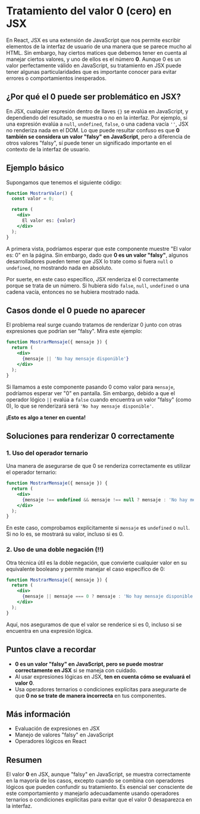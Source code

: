 # Tratamiento del valor 0 (cero) en JSX

En React, JSX es una extensión de JavaScript que nos permite escribir elementos de la interfaz de usuario de una manera que se parece mucho al HTML. Sin embargo, hay ciertos matices que debemos tener en cuenta al manejar ciertos valores, y uno de ellos es el número **0**. Aunque 0 es un valor perfectamente válido en JavaScript, su tratamiento en JSX puede tener algunas particularidades que es importante conocer para evitar errores o comportamientos inesperados.

## ¿Por qué el 0 puede ser problemático en JSX?

En JSX, cualquier expresión dentro de llaves `{}` se evalúa en JavaScript, y dependiendo del resultado, se muestra o no en la interfaz. Por ejemplo, si una expresión evalúa a `null`, `undefined`, `false`, o una cadena vacía `''`, JSX no renderiza nada en el DOM. Lo que puede resultar confuso es que **0 también se considera un valor "falsy" en JavaScript**, pero a diferencia de otros valores "falsy", sí puede tener un significado importante en el contexto de la interfaz de usuario. 

## Ejemplo básico

Supongamos que tenemos el siguiente código:

```jsx
function MostrarValor() {
  const valor = 0;

  return (
    <div>
      El valor es: {valor}
    </div>
  );
}
```

A primera vista, podríamos esperar que este componente muestre "El valor es: 0" en la página. Sin embargo, dado que **0 es un valor "falsy"**, algunos desarrolladores pueden temer que JSX lo trate como si fuera `null` o `undefined`, no mostrando nada en absoluto. 

Por suerte, en este caso específico, JSX renderiza el 0 correctamente porque se trata de un número. Si hubiera sido `false`, `null`, `undefined` o una cadena vacía, entonces no se hubiera mostrado nada.

## Casos donde el 0 puede no aparecer

El problema real surge cuando tratamos de renderizar 0 junto con otras expresiones que podrían ser "falsy". Mira este ejemplo:

```jsx
function MostrarMensaje({ mensaje }) {
  return (
    <div>
      {mensaje || 'No hay mensaje disponible'}
    </div>
  );
}
```

Si llamamos a este componente pasando 0 como valor para `mensaje`, podríamos esperar ver "0" en pantalla. Sin embargo, debido a que el operador lógico `||` evalúa a `false` cuando encuentra un valor "falsy" (como 0), lo que se renderizará será `'No hay mensaje disponible'`.

**¡Esto es algo a tener en cuenta!**

## Soluciones para renderizar 0 correctamente

### 1. Uso del operador ternario

Una manera de asegurarse de que 0 se renderiza correctamente es utilizar el operador ternario:

```jsx
function MostrarMensaje({ mensaje }) {
  return (
    <div>
      {mensaje !== undefined && mensaje !== null ? mensaje : 'No hay mensaje disponible'}
    </div>
  );
}
```

En este caso, comprobamos explícitamente si `mensaje` es `undefined` o `null`. Si no lo es, se mostrará su valor, incluso si es 0.

### 2. Uso de una doble negación (!!)

Otra técnica útil es la doble negación, que convierte cualquier valor en su equivalente booleano y permite manejar el caso específico de 0:

```jsx
function MostrarMensaje({ mensaje }) {
  return (
    <div>
      {mensaje || mensaje === 0 ? mensaje : 'No hay mensaje disponible'}
    </div>
  );
}
```

Aquí, nos aseguramos de que el valor se renderice si es 0, incluso si se encuentra en una expresión lógica.

## Puntos clave a recordar

- **0 es un valor "falsy" en JavaScript, pero se puede mostrar correctamente en JSX** si se maneja con cuidado.
- Al usar expresiones lógicas en JSX, **ten en cuenta cómo se evaluará el valor 0**.
- Usa operadores ternarios o condiciones explícitas para asegurarte de que **0 no se trate de manera incorrecta** en tus componentes.

## Más información

- Evaluación de expresiones en JSX
- Manejo de valores "falsy" en JavaScript
- Operadores lógicos en React

## Resumen

El valor **0** en JSX, aunque "falsy" en JavaScript, se muestra correctamente en la mayoría de los casos, excepto cuando se combina con operadores lógicos que pueden confundir su tratamiento. Es esencial ser consciente de este comportamiento y manejarlo adecuadamente usando operadores ternarios o condiciones explícitas para evitar que el valor 0 desaparezca en la interfaz.